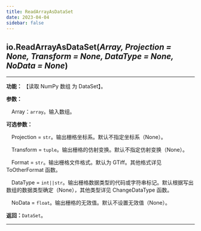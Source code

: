 ```yaml
---
title: ReadArrayAsDataSet
date: 2023-04-04
sidebar: false
---
```


## io.**ReadArrayAsDataSet**(*Array, Projection = None, Transform = None, DataType = None, NoData = None*)

---

**功能：** 【读取 NumPy 数组 为 DataSet】。

**参数：**

&emsp;Array：`array`。输入数组。

**可选参数：**

&emsp;Projection  = `str`。输出栅格坐标系。默认不指定坐标系（None）。

&emsp;Transform  = `tuple`。输出栅格的仿射变换。默认不指定仿射变换（None）。

&emsp;Format   = `str`。输出栅格文件格式。默认为 GTiff。其他格式详见 ToOtherFormat 函数。

&emsp;DataType  = `int||str`。输出栅格数据类型的代码或字符串标记。默认根据写出数组的数据类型确定（None），其他类型详见 ChangeDataType 函数。

&emsp;NoData = `float`。输出栅格的无效值。默认不设置无效值（None）。

**返回：**`DataSet`。

---
